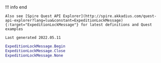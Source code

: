 !!! info end

    Also see [Spire Quest API Explorer](http://spire.akkadius.com/quest-api-explorer?lang=lua&constant=ExpeditionLockMessage){:target="ExpeditionLockMessage"} for latest definitions and Quest examples

    Last generated 2022.05.11

``` lua
ExpeditionLockMessage.Begin
ExpeditionLockMessage.Close
ExpeditionLockMessage.None

```

